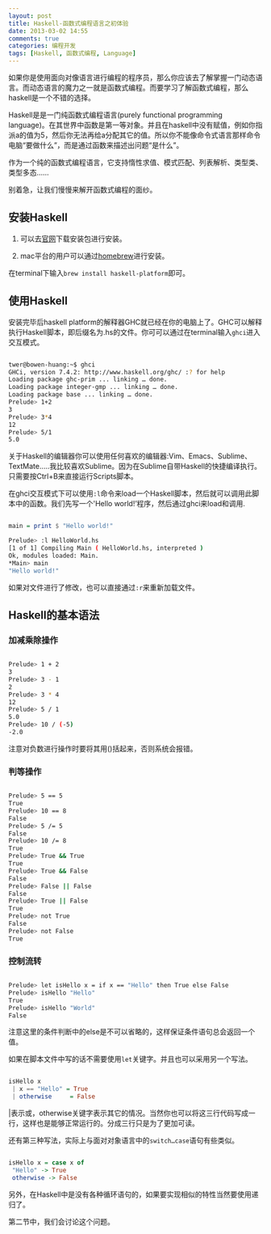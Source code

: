 ```yaml
---
layout: post
title: Haskell-函数式编程语言之初体验
date: 2013-03-02 14:55
comments: true
categories: 编程开发
tags: [Haskell, 函数式编程, Language]
---
```


如果你是使用面向对像语言进行编程的程序员，那么你应该去了解掌握一门动态语言。而动态语言的魔力之一就是函数式编程。而要学习了解函数式编程，那么haskell是一个不错的选择。

Haskell是是一门纯函数式编程语言(purely functional programming language)。在其世界中函数是第一等对象。并且在haskell中没有赋值，例如你指派a的值为5，然后你无法再给a分配其它的值。所以你不能像命令式语言那样命令电脑“要做什么”，而是通过函数来描述出问题“是什么”。


作为一个纯的函数式编程语言，它支持惰性求值、模式匹配、列表解析、类型类、类型多态……

别着急，让我们慢慢来解开函数式编程的面纱。


## 安装Haskell

1. 可以去[官网](http://www.Haskell.org/Haskellwiki/Haskell )下载安装包进行安装。

2. mac平台的用户可以通过[homebrew](http://mxcl.github.com/homebrew/ )进行安装。

在terminal下输入`brew install haskell-platform`即可。



## 使用Haskell

安装完毕后haskell platform的解释器GHC就已经在你的电脑上了。GHC可以解释执行Haskell脚本，即后缀名为.hs的文件。你可可以通过在terminal输入`ghci`进入交互模式。

``` bash

twer@bowen-huang:~$ ghci
GHCi, version 7.4.2: http://www.haskell.org/ghc/ :? for help
Loading package ghc-prim ... linking … done.
Loading package integer-gmp ... linking … done.
Loading package base ... linking … done.
Prelude> 1+2
3
Prelude> 3*4
12
Prelude> 5/1
5.0

```

关于Haskell的编辑器你可以使用任何喜欢的编辑器:Vim、Emacs、Sublime、TextMate…..我比较喜欢Sublime。因为在Sublime自带Haskell的快捷编译执行。只需要按Ctrl+B来直接运行Scripts脚本。

在ghci交互模式下可以使用`:l`命令来load一个Haskell脚本，然后就可以调用此脚本中的函数。我们先写一个'Hello world!’程序，然后通过ghci来load和调用.

``` haskell HelloWorld.hs

main = print $ "Hello world!"

```

``` bash
Prelude> :l HelloWorld.hs
[1 of 1] Compiling Main ( HelloWorld.hs, interpreted )
Ok, modules loaded: Main.
*Main> main
"Hello world!"

```

如果对文件进行了修改，也可以直接通过`:r`来重新加载文件。


## Haskell的基本语法



### 加减乘除操作

``` bash

Prelude> 1 + 2
3
Prelude> 3 - 1
2
Prelude> 3 * 4
12
Prelude> 5 / 1
5.0
Prelude> 10 / (-5)
-2.0

```

注意对负数进行操作时要将其用()括起来，否则系统会报错。

### 判等操作

``` bash

Prelude> 5 == 5
True
Prelude> 10 == 8
False
Prelude> 5 /= 5
False
Prelude> 10 /= 8
True
Prelude> True && True
True
Prelude> True && False
False
Prelude> False || False
False
Prelude> True || False
True
Prelude> not True
False
Prelude> not False
True

```


### 控制流转

``` bash

Prelude> let isHello x = if x == "Hello" then True else False
Prelude> isHello "Hello"
True
Prelude> isHello "World"
False

```

注意这里的条件判断中的else是不可以省略的，这样保证条件语句总会返回一个值。

如果在脚本文件中写的话不需要使用`let`关键字。并且也可以采用另一个写法。

``` haskell isHello.hs

isHello x
 | x == "Hello" = True
 | otherwise     = False

```

|表示或，otherwise关键字表示其它的情况。当然你也可以将这三行代码写成一行，这样也是能够正常运行的。分成三行只是为了更加可读。

还有第三种写法，实际上与面对对象语言中的`switch…case`语句有些类似。

``` haskell isHello.hs

isHello x = case x of
 "Hello" -> True
 otherwise -> False

```

另外，在Haskell中是没有各种循环语句的，如果要实现相似的特性当然要使用递归了。

第二节中，我们会讨论这个问题。




